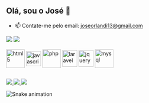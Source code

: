 ## Olá, sou o José 👋

- 📫 Contate-me pelo email: joseorlandi13@gmail.com

<div>
  <a href="https://github.com/JoseHCO"></a>
  <img heidth="180em" src="https://github-readme-stats.vercel.app/api?username=JoseHCO&show_icons=true&theme=dark&include_all_commits=true"/>
  <img heidth="180em" src="https://github-readme-stats.vercel.app/api/top-langs/?username=JoseHCO&layout=compact&langs_count=16&theme=dark"/>
</div>
<br>
<div style="display: inline_block">
  <img align="center" alt="html5" height="50" width="50" src="https://cdn.jsdelivr.net/gh/devicons/devicon/icons/html5/html5-original.svg" />
  <img align="center" alt="javascript" height="40" width="40" src="https://cdn.jsdelivr.net/gh/devicons/devicon/icons/javascript/javascript-plain.svg" />
  <img align="center" alt="php" height="50" width="50" src="https://cdn.jsdelivr.net/gh/devicons/devicon/icons/php/php-plain.svg" />
  <img align="center" alt="laravel" height="45" width="40" src="https://cdn.jsdelivr.net/gh/devicons/devicon/icons/laravel/laravel-plain-wordmark.svg" />
  <img align="center" alt="jquery" height="45" width="40" src="https://cdn.jsdelivr.net/gh/devicons/devicon/icons/jquery/jquery-original.svg" />
  <img align="center" alt="mysql" height="50" width="50" src="https://cdn.jsdelivr.net/gh/devicons/devicon/icons/mysql/mysql-original-wordmark.svg" />
</div>
  
##

<div>
  <a href="https://www.linkedin.com/in/jhco/">
    <img src="https://img.shields.io/badge/LinkedIn-0077B5?style=for-the-badge&logo=linkedin&logoColor=white" target="_blank">
  </a>
  <a href="mailto:joseorlandi13@gmail.com">
    <img src="https://img.shields.io/badge/Gmail-D14836?style=for-the-badge&logo=gmail&logoColor=white" target="_blank">
  </a>
  <a href="https://wa.me/41992261186">
    <img src="https://img.shields.io/badge/WhatsApp-25D366?style=for-the-badge&logo=whatsapp&logoColor=white" target="_blank">
  </a>
</div>

![Snake animation](https://github.com/JoseHCO/JoseHCO/blob/output/github-contribution-grid-snake.svg)
